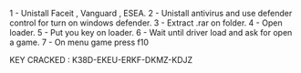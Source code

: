 1 - Unistall Faceit , Vanguard , ESEA.
2 - Unistall antivirus and use defender control for turn on windows defender.
3 - Extract .rar on folder.
4 - Open loader.
5 - Put you key on loader.
6 - Wait until driver load and ask for open a game.
7 - On menu game press f10


KEY CRACKED : K38D-EKEU-ERKF-DKMZ-KDJZ
